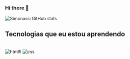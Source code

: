 ### Hi there 👋

![Simonassi GitHub stats](https://github-readme-stats.vercel.app/api?username=Lucas-Simonassi&show_icons=true&theme=tokyonight)



## Tecnologias que eu estou aprendendo


<div style="display: inline_block"><br/>

<img align="center" alt="html5" src="https://img.shields.io/badge/HTML5-E34F26?style=for-the-badge&logo=html5&logoColor=white" />
<img align="center" alt="css" src="https://img.shields.io/badge/CSS3-1572B6?style=for-the-badge&logo=css3&logoColor=white" />

</div>
